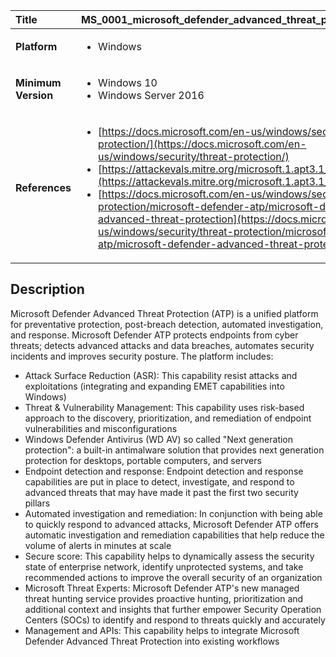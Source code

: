 | Title               | MS_0001_microsoft_defender_advanced_threat_protection                                                                     |
|:--------------------|:--------------------------------------------------------------------------------|
| **Platform**        | <ul><li>Windows</li></ul>              |
| **Minimum Version** | <ul><li>Windows 10</li><li>Windows Server 2016</li></ul> |
| **References**      | <ul><li>[https://docs.microsoft.com/en-us/windows/security/threat-protection/](https://docs.microsoft.com/en-us/windows/security/threat-protection/)</li><li>[https://attackevals.mitre.org/microsoft.1.apt3.1_configuration](https://attackevals.mitre.org/microsoft.1.apt3.1_configuration)</li><li>[https://docs.microsoft.com/en-us/windows/security/threat-protection/microsoft-defender-atp/microsoft-defender-advanced-threat-protection](https://docs.microsoft.com/en-us/windows/security/threat-protection/microsoft-defender-atp/microsoft-defender-advanced-threat-protection)</li></ul> |

## Description

Microsoft Defender Advanced Threat Protection (ATP) is a unified platform for preventative protection, post-breach detection, automated investigation, and response. 
Microsoft Defender ATP protects endpoints from cyber threats; detects advanced attacks and data breaches, automates security incidents and improves security posture.
The platform includes: 

- Attack Surface Reduction (ASR): This capability resist attacks and exploitations (integrating and expanding EMET capabilities into Windows)
- Threat & Vulnerability Management: This capability uses risk-based approach to the discovery, prioritization, and remediation of endpoint vulnerabilities and misconfigurations
- Windows Defender Antivirus (WD AV) so called "Next generation protection": a built-in antimalware solution that provides next generation protection for desktops, portable computers, and servers
- Endpoint detection and response: Endpoint detection and response capabilities are put in place to detect, investigate, and respond to advanced threats that may have made it past the first two security pillars
- Automated investigation and remediation: In conjunction with being able to quickly respond to advanced attacks, Microsoft Defender ATP offers automatic investigation and remediation capabilities that help reduce the volume of alerts in minutes at scale
- Secure score: This capability helps to dynamically assess the security state of enterprise network, identify unprotected systems, and take recommended actions to improve the overall security of an organization
- Microsoft Threat Experts: Microsoft Defender ATP's new managed threat hunting service provides proactive hunting, prioritization and additional context and insights that further empower Security Operation Centers (SOCs) to identify and respond to threats quickly and accurately
- Management and APIs: This capability helps to integrate Microsoft Defender Advanced Threat Protection into existing workflows
